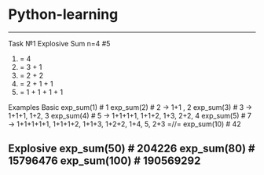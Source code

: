 # Python-learning
--------------------------------------------
Task №1 Explosive Sum
n=4 #5

1. = 4
2. = 3 + 1
3. = 2 + 2
4. = 2 + 1 + 1
5. = 1 + 1 + 1 + 1

Examples
Basic
exp_sum(1) # 1
exp_sum(2) # 2  -> 1+1 , 2
exp_sum(3) # 3 -> 1+1+1, 1+2, 3
exp_sum(4) # 5 -> 1+1+1+1, 1+1+2, 1+3, 2+2, 4
exp_sum(5) # 7 -> 1+1+1+1+1, 1+1+1+2, 1+1+3, 1+2+2, 1+4, 5, 2+3
=//=
exp_sum(10) # 42

Explosive
exp_sum(50) # 204226
exp_sum(80) # 15796476
exp_sum(100) # 190569292
--------------------------------------------